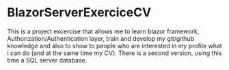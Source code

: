 # BlazorServerExerciceCV
This is a project excercise that allows me to learn blazor framework, Authorization/Authentication layer, train and develop my git/github knowledge and also to show to people who are interested in my profile what i can do (and at the same time my CV).
There is a second version, using this time a SQL server database.
